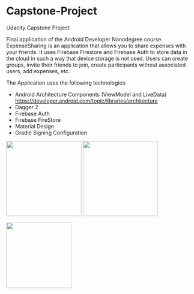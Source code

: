 # Capstone-Project
Udacity Capstone Project

Final application of the Android Developer Nanodegree course. ExpenseSharing is an application that allows you to share expenses with your friends. It uses Firebase Firestore and Firebase Auth to store data in the cloud in such a way that device storage is not used. 
Users can create groups, invite their friends to join, create participants without associated users, add expenses, etc. 

The Application uses the following technologies:
- Android Architecture Components (ViewModel and LiveData) https://developer.android.com/topic/libraries/architecture
- Dagger 2
- Firebase Auth 
- Firebase FireStore
- Material Design
- Gradle Signing Configuration

<img src="https://i.imgur.com/Kz2b0Ii.jpg" width="200"> <img src="https://imgur.com/cdhiwta.jpg" width="200"> 

<img src="https://i.imgur.com/kaxYFC5.jpg" width="175">
